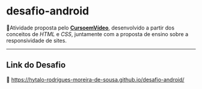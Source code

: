 # desafio-android

🤖Atividade proposta pelo [**CursoemVídeo**](https://www.cursoemvideo.com/sobre/), desenvolvido a partir dos conceitos de _HTML_ e _CSS_, juntamente com a proposta de ensino sobre a responsividade de sites.

---
## Link do Desafio
🔗 https://hytalo-rodrigues-moreira-de-sousa.github.io/desafio-android/
